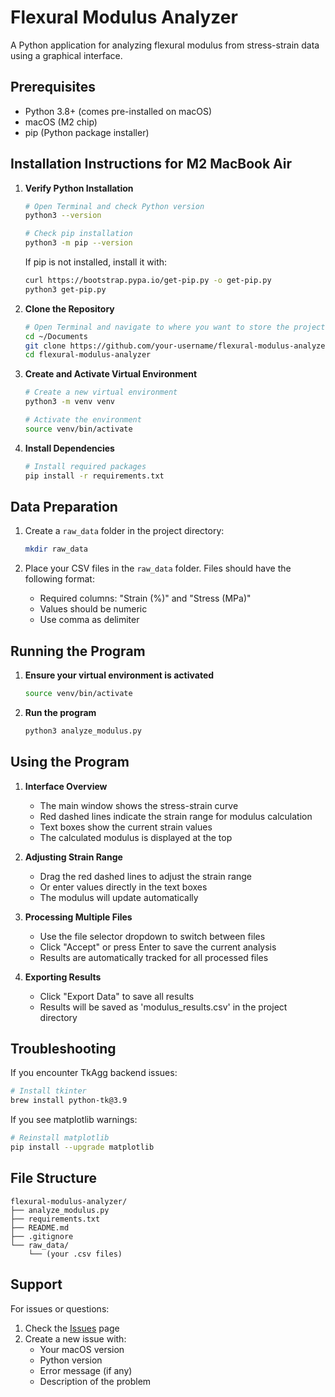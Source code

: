 # Flexural Modulus Analyzer

A Python application for analyzing flexural modulus from stress-strain data using a graphical interface.

## Prerequisites

- Python 3.8+ (comes pre-installed on macOS)
- macOS (M2 chip)
- pip (Python package installer)

## Installation Instructions for M2 MacBook Air

1. **Verify Python Installation**
   ```bash
   # Open Terminal and check Python version
   python3 --version
   
   # Check pip installation
   python3 -m pip --version
   ```
   If pip is not installed, install it with:
   ```bash
   curl https://bootstrap.pypa.io/get-pip.py -o get-pip.py
   python3 get-pip.py
   ```

2. **Clone the Repository**
   ```bash
   # Open Terminal and navigate to where you want to store the project
   cd ~/Documents
   git clone https://github.com/your-username/flexural-modulus-analyzer.git
   cd flexural-modulus-analyzer
   ```

3. **Create and Activate Virtual Environment**
   ```bash
   # Create a new virtual environment
   python3 -m venv venv
   
   # Activate the environment
   source venv/bin/activate
   ```

4. **Install Dependencies**
   ```bash
   # Install required packages
   pip install -r requirements.txt
   ```

## Data Preparation

1. Create a `raw_data` folder in the project directory:
   ```bash
   mkdir raw_data
   ```

2. Place your CSV files in the `raw_data` folder. Files should have the following format:
   - Required columns: "Strain (%)" and "Stress (MPa)"
   - Values should be numeric
   - Use comma as delimiter

## Running the Program

1. **Ensure your virtual environment is activated**
   ```bash
   source venv/bin/activate
   ```

2. **Run the program**
   ```bash
   python3 analyze_modulus.py
   ```

## Using the Program

1. **Interface Overview**
   - The main window shows the stress-strain curve
   - Red dashed lines indicate the strain range for modulus calculation
   - Text boxes show the current strain values
   - The calculated modulus is displayed at the top

2. **Adjusting Strain Range**
   - Drag the red dashed lines to adjust the strain range
   - Or enter values directly in the text boxes
   - The modulus will update automatically

3. **Processing Multiple Files**
   - Use the file selector dropdown to switch between files
   - Click "Accept" or press Enter to save the current analysis
   - Results are automatically tracked for all processed files

4. **Exporting Results**
   - Click "Export Data" to save all results
   - Results will be saved as 'modulus_results.csv' in the project directory

## Troubleshooting

If you encounter TkAgg backend issues:
```bash
# Install tkinter
brew install python-tk@3.9
```

If you see matplotlib warnings:
```bash
# Reinstall matplotlib
pip install --upgrade matplotlib
```

## File Structure
```
flexural-modulus-analyzer/
├── analyze_modulus.py
├── requirements.txt
├── README.md
├── .gitignore
└── raw_data/
    └── (your .csv files)
```

## Support

For issues or questions:
1. Check the [Issues](https://github.com/your-username/flexural-modulus-analyzer/issues) page
2. Create a new issue with:
   - Your macOS version
   - Python version
   - Error message (if any)
   - Description of the problem

